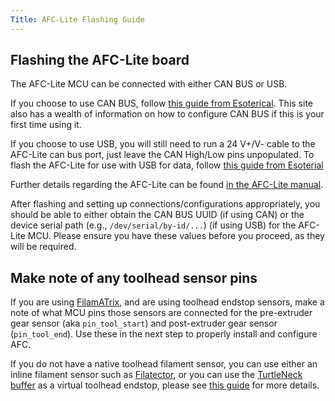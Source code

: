 ```yaml
---
Title: AFC-Lite Flashing Guide
---
```


## Flashing the AFC-Lite board

The AFC-Lite MCU can be connected with either CAN BUS or USB.

If you choose to use CAN BUS,
follow [this guide from Esoterical](https://canbus.esoterical.online/toolhead_flashing/common_hardware/AFC-Lite/README.html).
This site also has a wealth of information on how to configure CAN BUS if this is your first time using it.

If you choose to use USB, you will still need to run a 24 V+/V- cable to the AFC-Lite can bus port, just leave the CAN
High/Low pins unpopulated. To flash the AFC-Lite for use with USB for data,
follow [this guide from Esoterial](https://usb.esoterical.online/hardware_config/STM32/AFC_Lite.html)

Further details regarding the AFC-Lite can be
found [in the AFC-Lite manual](https://github.com/xbst/AFC-Lite/blob/master/Docs/AFC-Lite_Manual.pdf).

After flashing and setting up connections/configurations appropriately, you should be able to either obtain the CAN BUS
UUID (if using CAN) or the device serial path (e.g., `/dev/serial/by-id/...`) (if using USB) for the AFC-Lite MCU.
Please ensure you have these values before you proceed, as they will be required.

## Make note of any toolhead sensor pins

If you are using [FilamATrix](https://github.com/thunderkeys/FilamATrix), and are using toolhead endstop sensors, make a
note of what MCU pins those sensors are connected for the pre-extruder gear sensor (aka `pin_tool_start`) and
post-extruder gear sensor (`pin_tool_end`). Use these in the next step to properly install and configure AFC.

If you do not have a native toolhead filament sensor, you can use either an inline filament sensor such
as [Filatector](https://github.com/ArmoredTurtle/Filatector), or you can use
the [TurtleNeck buffer](https://github.com/ArmoredTurtle/TurtleNeck) as a virtual toolhead endstop, please
see [this guide](../../installation/buffer-ram-sensor.md) for more details.
